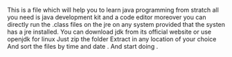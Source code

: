 This is a file which will help you to learn java programming from stratch all you need is java development kit and a code editor moreover you can directly run the .class files on the jre on any system provided that the systen  has a jre installed. 
You can download jdk from its official website or use openjdk for linux
Just zip the folder 
Extract in any location of your choice 
And sort the files by time and date .
And start doing .


